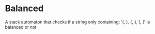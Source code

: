 # Balanced
A stack automaton that checks if a string only containing: '(, ), {, }, [, ]' is balanced or not
